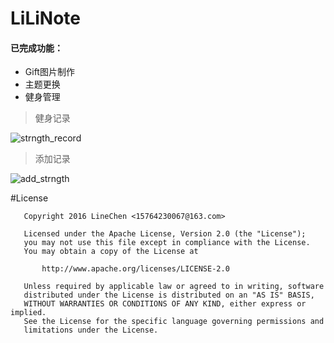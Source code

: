 # LiLiNote
#### 已完成功能：
 - Gift图片制作
 - 主题更换
 - 健身管理


> 健身记录

![strngth_record](http://)

> 添加记录

![add_strngth](http://)




#License

```
   Copyright 2016 LineChen <15764230067@163.com>

   Licensed under the Apache License, Version 2.0 (the "License");
   you may not use this file except in compliance with the License.
   You may obtain a copy of the License at

       http://www.apache.org/licenses/LICENSE-2.0

   Unless required by applicable law or agreed to in writing, software
   distributed under the License is distributed on an "AS IS" BASIS,
   WITHOUT WARRANTIES OR CONDITIONS OF ANY KIND, either express or implied.
   See the License for the specific language governing permissions and
   limitations under the License.
```
